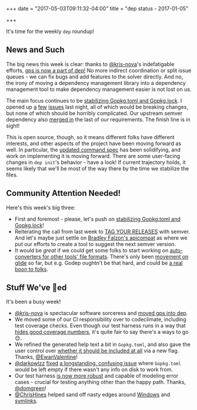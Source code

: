 +++
date = "2017-05-03T09:11:32-04:00"
title = "dep status - 2017-01-05"

+++

It's time for the weekly `dep` roundup!

## News and Such

The big news this week is clear: thanks to [@kris-nova](https://github.com/kris-nova)'s indefatigable efforts, [gps is now a part of dep!](https://github.com/golang/dep/pull/453) No more indirect coordination or split issue queues - we can fix bugs and add features to the solver directly. And no, the irony of moving a dependency management library into a dependency management tool to make dependency management easier is not lost on us.

The main focus continues to be [stabilizing Gopkg.toml and Gopkg.lock](https://github.com/golang/dep/issues/276). I opened up [a](https://github.com/golang/dep/issues/506) [few](https://github.com/golang/dep/issues/508) [issues](https://github.com/golang/dep/issues/509) last night, all of which would be breaking changes, but none of which should be horribly complicated. Our upstream semver dependency also [merged in](https://github.com/Masterminds/semver/pull/52) the last of our requirements. The finish line is in sight!

This is open source, though, so it means different folks have different interests, and other aspects of the project have been moving forward as well. In particular, the [updated command spec](https://github.com/golang/dep/issues/276) has been solidifying, and work on implementing it is moving forward. There are some user-facing changes in `dep init`'s behavior - have a look! If current trajectory holds, it seems likely that we'll be most of the way there by the time we stabilize the files.

## Community Attention Needed!

Here's this week's big three:

* First and foremost - please, let's push on [stabilizing Gopkg.toml and Gopkg.lock](https://github.com/golang/dep/issues/276)!
* Reiterating the call from last week to [TAG YOUR RELEASES](https://dave.cheney.net/2016/06/24/gophers-please-tag-your-releases) with semver. And let's maybe just settle on [Bradley Falzon's apicompat](https://github.com/bradleyfalzon/apicompat) as where we put our efforts to create a tool to suggest the next semver version.
* It would be _great_ if we could get some folks to start working on [auto-converters for other tools' file formats](https://github.com/golang/dep/issues/186). There's only been [movement on glide](https://github.com/golang/dep/issues/380) so far, but e.g. Godep oughtn't be that hard, and could be [a real boon to folks](https://github.com/kubernetes/client-go/issues/78#issuecomment-298256991).

## Stuff We've 🚢ed

It's been a busy week!

* [@kris-nova](https://github.com/kris-nova) is spectacular software sorceress and [moved gps into dep](https://github.com/golang/dep/pull/453).
* We moved some of our CI responsibility over to codeclimate, including test coverage checks. Even though our test harness runs in a way that [hides good coverage numbers](https://github.com/golang/dep/issues/510), it's quite fair to say there's a ways to go 😊.
* We refined the generated help text a bit in `Gopkg.toml`, and also gave the user control over [whether it should be included at all](https://github.com/golang/dep/pull/477) via a new flag. Thanks, [@EwanValentine](https://github.com/EwanValentine)!
* [@darkowlzz](https://github.com/darkowlzz) [fixed](https://github.com/golang/dep/pull/470) [a longstanding, confusing issue](https://github.com/golang/dep/issues/149) where `Gopkg.toml` would be left empty if there wasn't any info on disk to work from.
* Our test harness [is now more robust](https://github.com/golang/dep/pull/402) and capable of modeling error cases - crucial for testing anything other than the happy path. Thanks, [@domgreen](https://github.com/domgreen)!
* [@ChrisHines](https://github.com/ChrisHines) helped sand off nasty edges around [Windows](https://github.com/golang/dep/pull/498) and [symlinks](https://github.com/golang/dep/pull/495).
